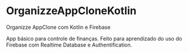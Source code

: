 # OrganizzeAppCloneKotlin
Organizze AppClone com Kotlin e Firebase

App básico para controle de finanças.
Feito para aprendizado do uso do Firebase com Realtime Database e Authentification.
